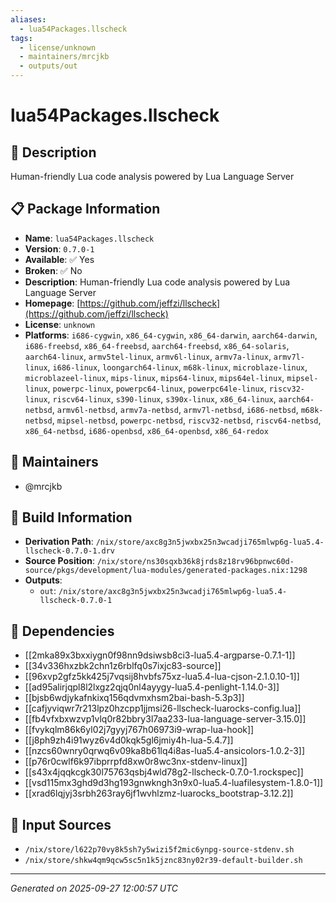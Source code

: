 ```yaml
---
aliases:
  - lua54Packages.llscheck
tags:
  - license/unknown
  - maintainers/mrcjkb
  - outputs/out
---
```


# lua54Packages.llscheck

## 📝 Description

Human-friendly Lua code analysis powered by Lua Language Server

## 📋 Package Information

- **Name**: `lua54Packages.llscheck`
- **Version**: `0.7.0-1`
- **Available**: ✅ Yes
- **Broken**: ✅ No
- **Description**: Human-friendly Lua code analysis powered by Lua Language Server
- **Homepage**: [https://github.com/jeffzi/llscheck](https://github.com/jeffzi/llscheck)
- **License**: `unknown`
- **Platforms**: `i686-cygwin`, `x86_64-cygwin`, `x86_64-darwin`, `aarch64-darwin`, `i686-freebsd`, `x86_64-freebsd`, `aarch64-freebsd`, `x86_64-solaris`, `aarch64-linux`, `armv5tel-linux`, `armv6l-linux`, `armv7a-linux`, `armv7l-linux`, `i686-linux`, `loongarch64-linux`, `m68k-linux`, `microblaze-linux`, `microblazeel-linux`, `mips-linux`, `mips64-linux`, `mips64el-linux`, `mipsel-linux`, `powerpc-linux`, `powerpc64-linux`, `powerpc64le-linux`, `riscv32-linux`, `riscv64-linux`, `s390-linux`, `s390x-linux`, `x86_64-linux`, `aarch64-netbsd`, `armv6l-netbsd`, `armv7a-netbsd`, `armv7l-netbsd`, `i686-netbsd`, `m68k-netbsd`, `mipsel-netbsd`, `powerpc-netbsd`, `riscv32-netbsd`, `riscv64-netbsd`, `x86_64-netbsd`, `i686-openbsd`, `x86_64-openbsd`, `x86_64-redox`
## 👥 Maintainers

- @mrcjkb


## 🔧 Build Information

- **Derivation Path**: `/nix/store/axc8g3n5jwxbx25n3wcadji765mlwp6g-lua5.4-llscheck-0.7.0-1.drv`
- **Source Position**: `/nix/store/ns30sqxb36k8jrds8z18rv96bpnwc60d-source/pkgs/development/lua-modules/generated-packages.nix:1298`
- **Outputs**:
  - `out`:  `/nix/store/axc8g3n5jwxbx25n3wcadji765mlwp6g-lua5.4-llscheck-0.7.0-1`

## 🔗 Dependencies

- [[2mka89x3bxxiygn0f98nn9dsiwsb8ci3-lua5.4-argparse-0.7.1-1]]
- [[34v336hxzbk2chn1z6rblfq0s7ixjc83-source]]
- [[96xvp2gfz5kk425j7vqsij8hvbfs75xz-lua5.4-lua-cjson-2.1.0.10-1]]
- [[ad95alirjqpl8l2lxgz2qjq0nl4ayygy-lua5.4-penlight-1.14.0-3]]
- [[bjsb6wdjykafnkixq156qdvmxhsm2bai-bash-5.3p3]]
- [[cafjyviqwr7r213lpz0hzcpp1jjmsi26-llscheck-luarocks-config.lua]]
- [[fb4vfxbxwzvp1vlq0r82bbry3l7aa233-lua-language-server-3.15.0]]
- [[fvykqlm86k6yl02j7gyyj767h06973i9-wrap-lua-hook]]
- [[j8ph9zh4i91wyz6v4d0kqk5gl6jmiy4h-lua-5.4.7]]
- [[nzcs60wnry0qrwq6v09ka8b61lq4i8as-lua5.4-ansicolors-1.0.2-3]]
- [[p76r0cwlf6k97ibprrpfd8xw0r8wc3nx-stdenv-linux]]
- [[s43x4jqqkcgk30l75763qsbj4wld78g2-llscheck-0.7.0-1.rockspec]]
- [[vsd115mx3ghd9d3hg193gnwkngh3n9x0-lua5.4-luafilesystem-1.8.0-1]]
- [[xrad6lqjyj3srbh263ray6jf1wvhlzmz-luarocks_bootstrap-3.12.2]]

## 📁 Input Sources

- `/nix/store/l622p70vy8k5sh7y5wizi5f2mic6ynpg-source-stdenv.sh`
- `/nix/store/shkw4qm9qcw5sc5n1k5jznc83ny02r39-default-builder.sh`

---
*Generated on 2025-09-27 12:00:57 UTC*
